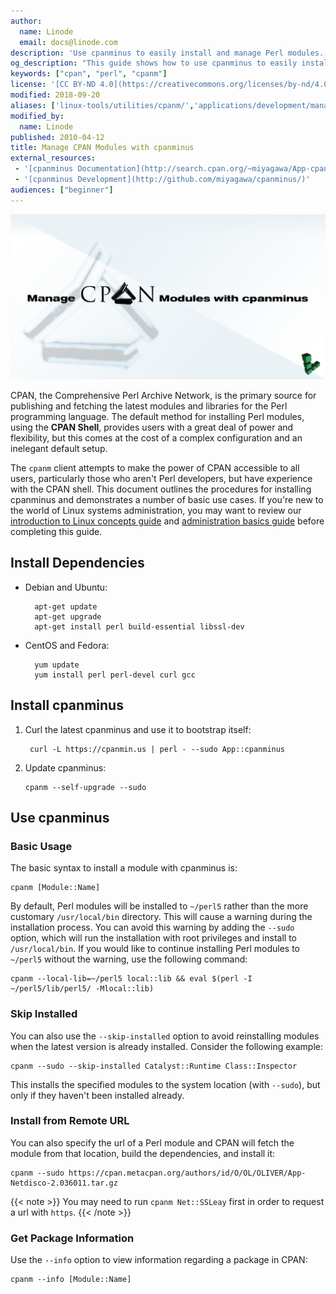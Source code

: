 ```yaml
---
author:
  name: Linode
  email: docs@linode.com
description: 'Use cpanminus to easily install and manage Perl modules.'
og_description: "This guide shows how to use cpanminus to easily install and manage Perl modules."
keywords: ["cpan", "perl", "cpanm"]
license: '[CC BY-ND 4.0](https://creativecommons.org/licenses/by-nd/4.0)'
modified: 2018-09-20
aliases: ['linux-tools/utilities/cpanm/','applications/development/manage-cpan-modules-with-cpan-minus/','development/manage-cpan-modules-with-cpan-minus/']
modified_by:
  name: Linode
published: 2010-04-12
title: Manage CPAN Modules with cpanminus
external_resources:
 - '[cpanminus Documentation](http://search.cpan.org/~miyagawa/App-cpanminus-0.9929/lib/App/cpanminus.pm)'
 - '[cpanminus Development](http://github.com/miyagawa/cpanminus/)'
audiences: ["beginner"]
---
```


![banner_image](Manage_CPAN_Modules_with_cpanminus_smg.jpg)

CPAN, the Comprehensive Perl Archive Network, is the primary source for publishing and fetching the latest modules and libraries for the Perl programming language. The default method for installing Perl modules, using the **CPAN Shell**, provides users with a great deal of power and flexibility, but this comes at the cost of a complex configuration and an inelegant default setup.

The `cpanm` client attempts to make the power of CPAN accessible to all users, particularly those who aren't Perl developers, but have experience with the CPAN shell. This document outlines the procedures for installing cpanminus and demonstrates a number of basic use cases. If you're new to the world of Linux systems administration, you may want to review our [introduction to Linux concepts guide](/docs/tools-reference/introduction-to-linux-concepts/) and [administration basics guide](/docs/tools-reference/linux-system-administration-basics/) before completing this guide.

## Install Dependencies

* Debian and Ubuntu:

        apt-get update
        apt-get upgrade
        apt-get install perl build-essential libssl-dev

* CentOS and Fedora:

        yum update
        yum install perl perl-devel curl gcc

## Install cpanminus

1. Curl the latest cpanminus and use it to bootstrap itself:

        curl -L https://cpanmin.us | perl - --sudo App::cpanminus

2.  Update cpanminus:

        cpanm --self-upgrade --sudo

## Use cpanminus


### Basic Usage

The basic syntax to install a module with cpanminus is:

    cpanm [Module::Name]

By default, Perl modules will be installed to `~/perl5` rather than the more customary `/usr/local/bin` directory. This will cause a warning during the installation process. You can avoid this warning by adding the `--sudo` option, which will run the installation with root privileges and install to `/usr/local/bin`. If you would like to continue installing Perl modules to `~/perl5` without the warning, use the following command:

    cpanm --local-lib=~/perl5 local::lib && eval $(perl -I ~/perl5/lib/perl5/ -Mlocal::lib)

### Skip Installed

You can also use the `--skip-installed` option to avoid reinstalling modules when the latest version is already installed. Consider the following example:

    cpanm --sudo --skip-installed Catalyst::Runtime Class::Inspector

This installs the specified modules to the system location (with `--sudo`), but only if they haven't been installed already.

### Install from Remote URL

You can also specify the url of a Perl module and CPAN will fetch the module from that location, build the dependencies, and install it:

    cpanm --sudo https://cpan.metacpan.org/authors/id/O/OL/OLIVER/App-Netdisco-2.036011.tar.gz

{{< note >}}
You may need to run `cpanm Net::SSLeay` first in order to request a url with `https`.
{{< /note >}}

### Get Package Information

Use the `--info` option to view information regarding a package in CPAN:

    cpanm --info [Module::Name]
